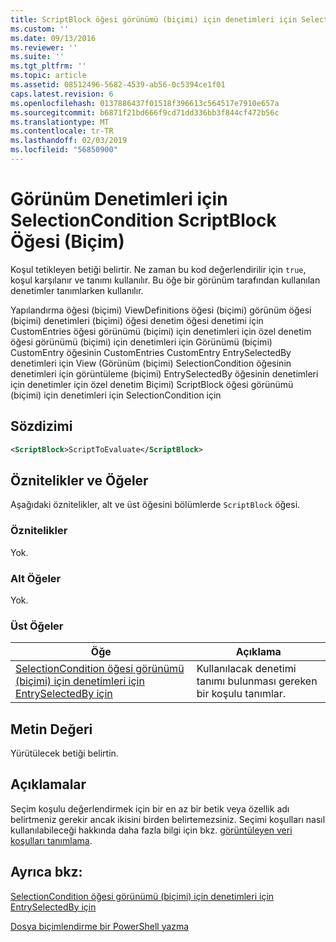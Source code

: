 ```yaml
---
title: ScriptBlock öğesi görünümü (biçimi) için denetimleri için SelectionCondition için | Microsoft Docs
ms.custom: ''
ms.date: 09/13/2016
ms.reviewer: ''
ms.suite: ''
ms.tgt_pltfrm: ''
ms.topic: article
ms.assetid: 08512496-5682-4539-ab56-0c5394ce1f01
caps.latest.revision: 6
ms.openlocfilehash: 0137886437f01518f396613c564517e7910e657a
ms.sourcegitcommit: b6871f21bd666f9cd71dd336bb3f844cf472b56c
ms.translationtype: MT
ms.contentlocale: tr-TR
ms.lasthandoff: 02/03/2019
ms.locfileid: "56850900"
---
```

# <a name="scriptblock-element-for-selectioncondition-for-controls-for-view-format"></a>Görünüm Denetimleri için SelectionCondition ScriptBlock Öğesi (Biçim)

Koşul tetikleyen betiği belirtir. Ne zaman bu kod değerlendirilir için `true`, koşul karşılanır ve tanımı kullanılır. Bu öğe bir görünüm tarafından kullanılan denetimler tanımlarken kullanılır.

Yapılandırma öğesi (biçimi) ViewDefinitions öğesi (biçimi) görünüm öğesi (biçimi) denetimleri (biçimi) öğesi denetim öğesi denetimi için CustomEntries öğesi görünümü (biçimi) için denetimleri için özel denetim öğesi görünümü (biçimi) için denetimleri için Görünümü (biçimi) CustomEntry öğesinin CustomEntries CustomEntry EntrySelectedBy denetimleri için View (Görünüm (biçimi) SelectionCondition öğesinin denetimleri için görüntüleme (biçimi) EntrySelectedBy öğesinin denetimleri için denetimler için özel denetim Biçimi) ScriptBlock öğesi görünümü (biçimi) için denetimleri için SelectionCondition için

## <a name="syntax"></a>Sözdizimi

```xml
<ScriptBlock>ScriptToEvaluate</ScriptBlock>
```

## <a name="attributes-and-elements"></a>Öznitelikler ve Öğeler

Aşağıdaki öznitelikler, alt ve üst öğesini bölümlerde `ScriptBlock` öğesi.

### <a name="attributes"></a>Öznitelikler

Yok.

### <a name="child-elements"></a>Alt Öğeler

Yok.

### <a name="parent-elements"></a>Üst Öğeler

|Öğe|Açıklama|
|-------------|-----------------|
|[SelectionCondition öğesi görünümü (biçimi) için denetimleri için EntrySelectedBy için](./selectioncondition-element-for-entryselectedby-for-controls-for-view-format.md)|Kullanılacak denetimi tanımı bulunması gereken bir koşulu tanımlar.|

## <a name="text-value"></a>Metin Değeri

Yürütülecek betiği belirtin.

## <a name="remarks"></a>Açıklamalar

Seçim koşulu değerlendirmek için bir en az bir betik veya özellik adı belirtmeniz gerekir ancak ikisini birden belirtemezsiniz. Seçimi koşulları nasıl kullanılabileceği hakkında daha fazla bilgi için bkz. [görüntüleyen veri koşulları tanımlama](./defining-conditions-for-displaying-data.md).

## <a name="see-also"></a>Ayrıca bkz:

[SelectionCondition öğesi görünümü (biçimi) için denetimleri için EntrySelectedBy için](./selectioncondition-element-for-entryselectedby-for-controls-for-view-format.md)

[Dosya biçimlendirme bir PowerShell yazma](./writing-a-powershell-formatting-file.md)
